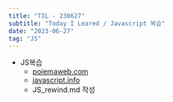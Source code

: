 ```yaml
---
title: "TIL - 230627"
subtitle: "Today I Leared / Javascript 복습"
date: "2023-06-27"
tag: "JS"
---
```


- JS복습
  - [poiemaweb.com](https://poiemaweb.com/)
  - [javascript.info](https://ko.javascript.info/)
  - JS_rewind.md 작성

